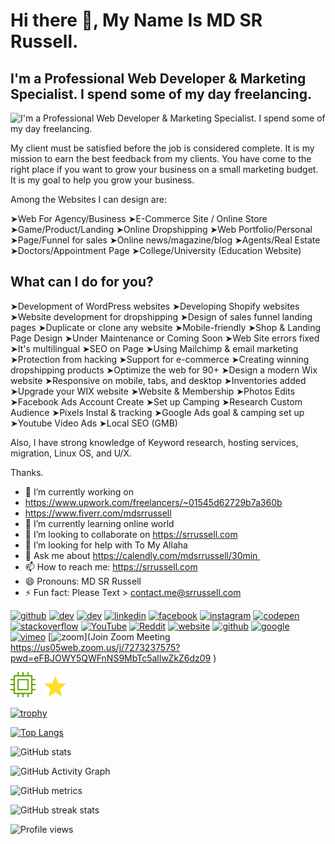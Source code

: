 # Hi there 👋, My Name Is MD SR Russell.
## I'm a Professional Web Developer & Marketing Specialist. I spend some of my day freelancing.
![I'm a Professional Web Developer & Marketing Specialist. I spend some of my day freelancing.](https://srrussell.com/wp-content/uploads/2022/10/iPhone-14-Pro-in-deep-purple-color_ddhdhd-Edited4-1-e1666651190610.png.webp)

My client must be satisfied before the job is considered complete.
It is my mission to earn the best feedback from my clients.
You have come to the right place if you want to grow your business on a small marketing budget.
It is my goal to help you grow your business.

Among the Websites I can design are:

➤Web For Agency/Business
➤E-Commerce Site / Online Store
➤Game/Product/Landing
➤Online Dropshipping
➤Web Portfolio/Personal
➤Page/Funnel for sales
➤Online news/magazine/blog
➤Agents/Real Estate
➤Doctors/Appointment Page
➤College/University (Education Website)


What can I do for you?
-------------------------------
➤Development of WordPress websites
➤Developing Shopify websites
➤Website development for dropshipping
➤Design of sales funnel landing pages
➤Duplicate or clone any website
➤Mobile-friendly
➤Shop & Landing Page Design
➤Under Maintenance or Coming Soon
➤Web Site errors fixed
➤It's multilingual
➤SEO on Page
➤Using Mailchimp & email marketing
➤Protection from hacking
➤Support for e-commerce
➤Creating winning dropshipping products
➤Optimize the web for 90+
➤Design a modern Wix website
➤Responsive on mobile, tabs, and desktop
➤Inventories added
➤Upgrade your WIX website
➤Website & Membership
➤Photos Edits
➤Facebook Ads Account Create
➤Set up Camping
➤Research Custom Audience
➤Pixels Instal & tracking
➤Google Ads goal & camping set up
➤Youtube Video Ads
➤Local SEO (GMB)

Also, I have strong knowledge of Keyword research, hosting services, migration, Linux OS, and U/X.

Thanks.

- 🔭 I’m currently working on 
- https://www.upwork.com/freelancers/~01545d62729b7a360b   
- https://www.fiverr.com/mdsrrussell 
- 🌱 I’m currently learning online world 
- 👯 I’m looking to collaborate on https://srrussell.com 
- 🤔 I’m looking for help with To My Allaha 
- 💬 Ask me about https://calendly.com/mdsrrussell/30min  
- 📫 How to reach me: https://srrussell.com 
- 😄 Pronouns: MD SR Russell 
- ⚡ Fun fact: Please Text > contact.me@srrussell.com 


[<img src='https://cdn.jsdelivr.net/npm/simple-icons@3.0.1/icons/github.svg' alt='github' height='40'>](https://github.com/mdsrrussell)  [<img src='https://cdn.jsdelivr.net/npm/simple-icons@3.0.1/icons/dev-dot-to.svg' alt='dev' height='40'>](https://dev.to/mdsrrussell)  [<img src='https://cdn.jsdelivr.net/npm/simple-icons@3.0.1/icons/hashnode.svg' alt='dev' height='40'>](mdsrrussell)  [<img src='https://cdn.jsdelivr.net/npm/simple-icons@3.0.1/icons/linkedin.svg' alt='linkedin' height='40'>](https://www.linkedin.com/in/mdsrrussell/)  [<img src='https://cdn.jsdelivr.net/npm/simple-icons@3.0.1/icons/facebook.svg' alt='facebook' height='40'>](https://www.facebook.com/sr.russell.99)  [<img src='https://cdn.jsdelivr.net/npm/simple-icons@3.0.1/icons/instagram.svg' alt='instagram' height='40'>](https://www.instagram.com/md_sr_russell/)  [<img src='https://cdn.jsdelivr.net/npm/simple-icons@3.0.1/icons/codepen.svg' alt='codepen' height='40'>](https://codepen.io/mdsrrussell)  [<img src='https://cdn.jsdelivr.net/npm/simple-icons@3.0.1/icons/stackoverflow.svg' alt='stackoverflow' height='40'>](https://stackoverflow.com/users/mdsrrussell)  [<img src='https://cdn.jsdelivr.net/npm/simple-icons@3.0.1/icons/youtube.svg' alt='YouTube' height='40'>](https://www.youtube.com/channel/mdsrrussell)  [<img src='https://cdn.jsdelivr.net/npm/simple-icons@3.0.1/icons/reddit.svg' alt='Reddit' height='40'>](https://www.reddit.com/user/mdsrrussell)  [<img src='https://cdn.jsdelivr.net/npm/simple-icons@3.0.1/icons/icloud.svg' alt='website' height='40'>](https://srrussell.com)  [<img src='https://cdn.jsdelivr.net/npm/simple-icons@3.0.1/icons/github.svg' alt='github' height='40'>](https://github.com/mdsrrussell)  [<img src='https://cdn.jsdelivr.net/npm/simple-icons@3.0.1/icons/google.svg' alt='google' height='40'>](https://srrussell.com)  [<img src='https://cdn.jsdelivr.net/npm/simple-icons@3.0.1/icons/vimeo.svg' alt='vimeo' height='40'>](https://vimeo.com/mdsrrussell)  [<img src='https://cdn.jsdelivr.net/npm/simple-icons@3.0.1/icons/zoom.svg' alt='zoom' height='40'>](Join Zoom Meeting https://us05web.zoom.us/j/7273237575?pwd=eFBJOWY5QWFnNS9MbTc5alIwZkZ6dz09 )  

<a href='https://docs.github.com/en/developers'><img src='https://raw.githubusercontent.com/acervenky/animated-github-badges/master/assets/devbadge.gif' width='40' height='40'></a> <a href='https://stars.github.com/'><img src='https://raw.githubusercontent.com/acervenky/animated-github-badges/master/assets/starbadge.gif' width='35' height='35'></a> 

[![trophy](https://github-profile-trophy.vercel.app/?username=mdsrrussell)](https://github.com/ryo-ma/github-profile-trophy)

[![Top Langs](https://github-readme-stats.vercel.app/api/top-langs/?username=mdsrrussell)](https://github.com/anuraghazra/github-readme-stats)

![GitHub stats](https://github-readme-stats.vercel.app/api?username=mdsrrussell&show_icons=true)  

![GitHub Activity Graph](https://activity-graph.herokuapp.com/graph?username=mdsrrussell)  

![GitHub metrics](https://metrics.lecoq.io/mdsrrussell)  

![GitHub streak stats](https://github-readme-streak-stats.herokuapp.com/?user=mdsrrussell)  

![Profile views](https://gpvc.arturio.dev/mdsrrussell)  
